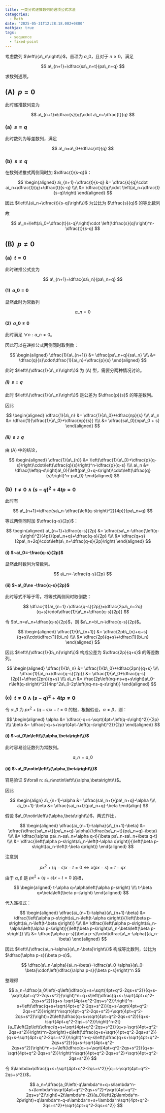 ```yaml
---
title: 一类分式递推数列的通项公式求法
categories:
  - Math
date: "2025-05-31T12:28:18.002+0800"
mathjax: true
tags:
  - sequence
  - fixed-point
---
```


考虑数列 $\left\\{a\_n\right\\}$，首项为 $a\_0$，且对于 $n\ge 0$，满足

$$
a\_{n+1}=\dfrac{sa\_n+t}{pa\_n+q}
$$

求数列通项。

## (A) $~p=0$

此时递推数列变为

$$
a\_{n+1}=\dfrac{s}{q}\cdot a\_n+\dfrac{t}{q}
$$

### (a) $~s=q$

此时数列为等差数列，满足

$$
a\_n=a\_0+\dfrac{nt}{q}
$$

### (b) $~s\ne q$

在数列递推式两侧同时加 $\dfrac{t}{s-q}$：

$$
\begin{aligned}
a\_{n+1}+\dfrac{t}{s-q}
&= \dfrac{s}{q}\cdot a\_n+\dfrac{t}{q}+\dfrac{t}{s-q} \\\\
&= \dfrac{s}{q}\cdot \left(a\_n+\dfrac{t}{s-q}\right)
\end{aligned}
$$

因此 $\left\\{a\_n+\dfrac{t}{s-q}\right\\}$ 为公比为 $\dfrac{s}{q}$ 的等比数列

故

$$
a\_n=\left(a\_0+\dfrac{t}{s-q}\right)\cdot \left(\dfrac{s}{q}\right)^n-\dfrac{t}{s-q}
$$

## (B) $~p\ne 0$

### (a) $~t=0$

此时递推公式变为

$$
a\_{n+1}=\dfrac{sa\_n}{pa\_n+q}
$$

#### (1) $~a\_0=0$

显然此时为常数列

$$
a\_n=0
$$

#### (2) $~a\_0\ne 0$

此时满足 $\forall n:a\_n\ne 0$。

因此可以在递推公式两侧同时取倒数：

$$
\begin{aligned}
\dfrac{1}{a\_{n+1}}
&= \dfrac{pa\_n+q}{sa\_n} \\\\
&= \dfrac{q}{s}\cdot\dfrac{1}{a\_n}+\dfrac{p}{s}
\end{aligned}
$$

此时 $\left\\{\dfrac{1}{a\_n}\right\\}$ 为 $\mathrm{\left(A\right)}$ 型，需要分两种情况讨论。

##### (i) $~s=q$

此时 $\left\\{\dfrac{1}{a\_n}\right\\}$ 是公差为 $\dfrac{p}{s}$ 的等差数列。

因此

$$
\begin{aligned}
\dfrac{1}{a\_n} &= \dfrac{1}{a\_0}+\dfrac{np}{s} \\\\
a\_n &= \dfrac{1}{\dfrac{1}{a\_0}+\dfrac{np}{s}} \\\\
&= \dfrac{sa\_0}{npa\_0 + s}
\end{aligned}
$$

##### (ii) $~s\ne q$

由 $\mathrm{\left(A\right)}$ 中的结论，

$$
\begin{aligned}
\dfrac{1}{a\_{n}} &= \left(\dfrac{1}{a\_0}+\dfrac{p}{q-s}\right)\cdot\left(\dfrac{q}{s}\right)^n-\dfrac{p}{q-s} \\\\
a\_n &= \dfrac{\left(q-s\right)a\_0}{\left(pa\_0+q-s\right)\cdot\left(\dfrac{q}{s}\right)^n-pa\_0}
\end{aligned}
$$

### (b) $~t\ne 0\land\left(s-q\right)^2+4tp=0$

此时有

$$
a\_{n+1}=\dfrac{sa\_n-\dfrac{\left(q-s\right)^2}{4p}}{pa\_n+q}
$$

等式两侧同时加 $\dfrac{q-s}{2p}$：

$$
\begin{aligned}
a\_{n+1}+\dfrac{q-s}{2p}
&= \dfrac{sa\_n-\dfrac{\left(q-s\right)^2}{4p}}{pa\_n+q}+\dfrac{q-s}{2p} \\\\
&= \dfrac{q+s}{2pa\_n+2q}\cdot\left(a\_n+\dfrac{q-s}{2p}\right)
\end{aligned}
$$

#### (i) $~a\_0=-\frac{q-s}{2p}$

显然此时数列为常数列。

$$
a\_n=-\dfrac{q-s}{2p}
$$

#### (ii) $~a\_0\ne -\frac{q-s}{2p}$

此时等式不等于零，将等式两侧同时取倒数：

$$
\dfrac{1}{a\_{n+1}+\dfrac{q-s}{2p}}=\dfrac{2pa\_n+2q}{q+s}\cdot\dfrac{1}{a\_n+\dfrac{q-s}{2p}}
$$

令 $b\_n=a\_n+\dfrac{q-s}{2p}$，则 $a\_n=b\_n-\dfrac{q-s}{2p}$。

$$
\begin{aligned}
\dfrac{1}{b\_{n+1}}
&= \dfrac{2pb\_{n}+q+s}{q+s}\cdot\dfrac{1}{b\_n} \\\\
&= \dfrac{2p}{q+s}+\dfrac{1}{b\_n}
\end{aligned}
$$

因此 $\left\\{\dfrac{1}{b\_n}\right\\}$ 构成公差为 $\dfrac{2p}{q+s}$ 的等差数列。

$$
\begin{aligned}
\dfrac{1}{b\_n} &= \dfrac{1}{b\_0}+\dfrac{2pn}{q+s} \\\\
\dfrac{1}{a\_n+\dfrac{q-s}{2p}} &= \dfrac{1}{a\_0+\dfrac{q-s}{2p}}+\dfrac{2pn}{q+s} \\\\
a\_n &= \frac{2p\left(nq-ns+q+s\right)a\_0-n\left(q-s\right)^2}{4np^2a\_0-2p\left(nq-ns-q-s\right)}
\end{aligned}
$$

### (c) $~t\ne 0\land \left(s-q\right)^2+4tp\ne 0$

令 $\alpha,\beta$ 为 $px^2+\left(q-s\right)x-t=0$ 的根，根据假设，$\alpha\ne\beta$，则：

$$
\begin{aligned}
\alpha &= \dfrac{-q+s-\sqrt{4pt+\left(q-s\right)^2}}{2p} \\\\
\beta &= \dfrac{-q+s+\sqrt{4pt+\left(q-s\right)^2}}{2p}
\end{aligned}
$$

#### (i) $~a\_0\in\left\\{\alpha,\beta\right\\}$

此时容易验证数列为常数列。

$$
a\_n=a\_0
$$

#### (ii) $~a\_0\notin\left\\{\alpha,\beta\right\\}$

容易验证 $\forall n: a\_n\notin\left\\{\alpha,\beta\right\\}$。

因此

$$
\begin{align}
a\_{n+1}-\alpha &= \dfrac{sa\_n+t}{pa\_n+q}-\alpha \\\\
a\_{n+1}-\beta &= \dfrac{sa\_n+t}{pa\_n+q}-\beta
\end{align}
$$

假设 $a\_0\notin\left\\{\alpha,\beta\right\\}$，两式作比，

$$
\begin{aligned}
\dfrac{a\_{n+1}-\alpha}{a\_{n+1}-\beta} &= \dfrac{\dfrac{sa\_n+t}{pa\_n+q}-\alpha}{\dfrac{sa\_n+t}{pa\_n+q}-\beta} \\\\
&= \dfrac{\alpha pa\_n-sa\_n+\alpha q-t}{\beta pa\_n-sa\_n+\beta q-t} \\\\
&= \dfrac{\left(\alpha p-s\right)a\_n-\left(t-\alpha q\right)}{\left(\beta p-s\right)a\_n-\left(t-\beta q\right)}
\end{aligned}
$$

注意到

$$
px^2+\left(q-s\right)x-t=0 \Longleftrightarrow x\left(px-s\right)=t-qx
$$

由于 $\alpha,\beta$ 是 $px^2+\left(q-s\right)x-t=0$ 的根，

$$
\begin{aligned}
t-\alpha q=\alpha\left(\alpha p-s\right) \\\\
t-\beta q=\beta\left(\beta p-s\right)
\end{aligned}
$$

代入递推式：

$$
\begin{aligned}
\dfrac{a\_{n+1}-\alpha}{a\_{n+1}-\beta}
&= \dfrac{\left(\alpha p-s\right)a\_n-\left(t-\alpha q\right)}{\left(\beta p-s\right)a\_n-\left(t-\beta q\right)} \\\\
&= \dfrac{\left(\alpha p-s\right)a\_n-\alpha\left(\alpha p-s\right)}{\left(\beta p-s\right)a\_n-\beta\left(\beta p-s\right)} \\\\
&= \dfrac{\alpha p-s}{\beta p-s}\cdot\dfrac{a\_n-\alpha}{a\_n-\beta}
\end{aligned}
$$

因此 $\left\\{\dfrac{a\_n-\alpha}{a\_n-\beta}\right\\}$ 构成等比数列，公比为 $\dfrac{\alpha p-s}{\beta p-s}$。

$$
\dfrac{a\_n-\alpha}{a\_n-\beta}=\dfrac{a\_0-\alpha}{a\_0-\beta}\cdot\left(\dfrac{\alpha p-s}{\beta p-s}\right)^n
$$

整理得

$$
a_n=\dfrac{a_0\left(-q\left(\dfrac{q+s+\sqrt{4pt+q^2-2qs+s^2}}{q+s-\sqrt{4pt+q^2-2qs+s^2}}\right)^n+q+s\left(\dfrac{q+s+\sqrt{4pt+q^2-2qs+s^2}}{q+s-\sqrt{4pt+q^2-2qs+s^2}}\right)^n-s+\left(\dfrac{q+s+\sqrt{4pt+q^2-2qs+s^2}}{q+s-\sqrt{4pt+q^2-2qs+s^2}}\right)^n\sqrt{4pt+q^2-2qs+s^2}+\sqrt{4pt+q^2-2qs+s^2}\right)+2t\left(\dfrac{q+s+\sqrt{4pt+q^2-2qs+s^2}}{q+s-\sqrt{4pt+q^2-2qs+s^2}}\right)^n-2t}{a_0\left(2p\left(\dfrac{q+s+\sqrt{4pt+q^2-2qs+s^2}}{q+s-\sqrt{4pt+q^2-2qs+s^2}}\right)^n-2p\right)+q\left(\dfrac{q+s+\sqrt{4pt+q^2-2qs+s^2}}{q+s-\sqrt{4pt+q^2-2qs+s^2}}\right)^n-q-s\left(\dfrac{q+s+\sqrt{4pt+q^2-2qs+s^2}}{q+s-\sqrt{4pt+q^2-2qs+s^2}}\right)^n+s+\left(\dfrac{q+s+\sqrt{4pt+q^2-2qs+s^2}}{q+s-\sqrt{4pt+q^2-2qs+s^2}}\right)^n\sqrt{4pt+q^2-2qs+s^2}+\sqrt{4pt+q^2-2qs+s^2}}
$$

令 $\lambda=\dfrac{q+s+\sqrt{4pt+q^2-2qs+s^2}}{q+s-\sqrt{4pt+q^2-2qs+s^2}}$，

$$
a_n=\dfrac{a_0\left(-q\lambda^n+q+s\lambda^n-s+\lambda^n\sqrt{4pt+q^2-2qs+s^2}+\sqrt{4pt+q^2-2qs+s^2}\right)+2t\lambda^n-2t}{a_0\left(2p\lambda^n-2p\right)+q\lambda^n-q-s\lambda^n+s+\lambda^n\sqrt{4pt+q^2-2qs+s^2}+\sqrt{4pt+q^2-2qs+s^2}}
$$
